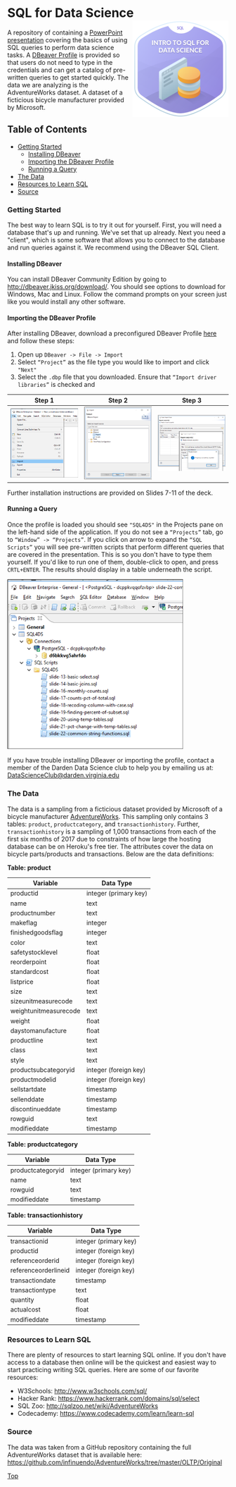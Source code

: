 # SQL for Data Science<img src="./resources/sql-for-data-science.png" width="220px" align="right" />
A repository of containing a [PowerPoint presentation](https://gitcdn.link/cdn/DardenDSC/club-resources/40d3ef0c539be563b69f35916a968eae09fc2b76/presentations/sql-for-data-science/sql-for-data-science.pdf)
covering the basics of using SQL queries to perform data science tasks. A [DBeaver Profile](https://github.com/DardenDSC/club-resources/blob/master/presentations/sql-for-data-science/SQL4DS%20Project.dbp?raw=true) 
is provided so that users do not need to type in the credentials and can get a catalog 
of pre-written queries to get started quickly. The data we are analyzing is the 
AdventureWorks dataset. A dataset of a ficticious bicycle manufacturer provided by Microsoft.

## Table of Contents
 - [Getting Started](#getting-started)
   - [Installing DBeaver](#installing-dbeaver)
   - [Importing the DBeaver Profile](#importing-the-dbeaver-profile)
   - [Running a Query](#running-a-query)   
 - [The Data](#the-data)
 - [Resources to Learn SQL](#resources-to-learn-sql)
 - [Source](#source)
 
### Getting Started
The best way to learn SQL is to try it out for yourself. First, you will need a database 
that's up and running. We've set that up already. Next you need a "client", which is some 
software that allows you to connect to the database and run queries against it. We 
recommend using the DBeaver SQL Client. 

#### Installing DBeaver
You can install DBeaver Community Edition by going to http://dbeaver.jkiss.org/download/. You should see 
options to download for Windows, Mac and Linux. Follow the command prompts on your 
screen just like you would install any other software.

#### Importing the DBeaver Profile
After installing DBeaver, download a preconfigured DBeaver Profile [here](https://github.com/DardenDSC/club-resources/blob/master/presentations/sql-for-data-science/SQL4DS%20Project.dbp?raw=true) 
and follow these steps: 

1. Open up `DBeaver -> File -> Import`
2. Select `“Project”` as the file type you would like to import and click `"Next"`
3. Select the `.dbp` file that you downloaded. Ensure that `“Import driver libraries”` is checked and 

Step 1     |  Step 2       | Step 3
:-------------------------:|:-------------------------:|:-------------------------:
<img src="./resources/dbeaver-profile-import-1.png" width="250px" />  |  <img src="./resources/dbeaver-profile-import-2.png" width="250px" />   | <img src="./resources/dbeaver-profile-import-3.png" width="250px" />

Further installation instructions are provided on Slides 7-11 of the deck.

#### Running a Query

Once the profile is loaded you should see `"SQL4DS"` in the Projects pane on the left-hand 
side of the application. If you do not see a `“Projects”` tab, go to `“Window” -> “Projects”`. 
If you click on arrow to expand the `“SQL Scripts”` you will see pre-written scripts that 
perform different queries that are covered in the presentation. This is so you don't 
have to type them yourself. If you'd like to run one of them, double-click to open, and 
press `CRTL+ENTER`. The results should display in a table underneath the script.

<img src="./resources/dbeaver-profile-sql-scripts.png" width="400px" /> 

If you have trouble installing DBeaver or importing the profile, contact a member of 
the Darden Data Science club to help you by emailing us at: DataScienceClub@darden.virginia.edu

### The Data
The data is a sampling from a ficticious dataset provided by Microsoft of a bicycle manufacturer [AdventureWorks](https://relational.fit.cvut.cz/dataset/AdventureWorks). This sampling 
only contains 3 tables: `product`, `productcategory`, and `transactionhistory`. Further, 
`transactionhistory` is a sampling of 1,000 transactions from each of the first six months of 
2017 due to constraints of how large the hosting database can be on Heroku's free tier. 
The attributes cover the data on bicycle parts/products and transactions. Below are 
the data definitions: 

**Table: product**

Variable | Data Type
---|---------
productid | integer (primary key)
name | text
productnumber | text
makeflag | integer
finishedgoodsflag | integer
color | text
safetystocklevel | float
reorderpoint | float
standardcost | float
listprice | float
size | text
sizeunitmeasurecode | text
weightunitmeasurecode | text
weight | float
daystomanufacture | float
productline | text
class | text
style | text
productsubcategoryid  | integer (foreign key)
productmodelid | integer (foreign key)
sellstartdate | timestamp
sellenddate | timestamp
discontinueddate | timestamp
rowguid | text
modifieddate | timestamp

**Table: productcategory**

Variable | Data Type
---|---------
productcategoryid | integer (primary key)
name | text
rowguid | text
modifieddate | timestamp

**Table: transactionhistory**

Variable | Data Type
---|---------
transactionid | integer (primary key)
productid | integer (foreign key)
referenceorderid | integer (foreign key) 
referenceorderlineid | integer (foreign key)
transactiondate | timestamp
transactiontype | text
quantity | float
actualcost | float
modifieddate | timestamp

### Resources to Learn SQL
There are plenty of resources to start learning SQL online. If you don't have access 
to a database then online will be the quickest and easiest way to start practicing 
writing SQL queries. Here are some of our favorite resources: 

- W3Schools: http://www.w3schools.com/sql/
- Hacker Rank: https://www.hackerrank.com/domains/sql/select
- SQL Zoo: http://sqlzoo.net/wiki/AdventureWorks
- Codecademy: https://www.codecademy.com/learn/learn-sql

### Source
The data was taken from a GitHub repository containing the full AdventureWorks dataset 
that is available here: https://github.com/infinuendo/AdventureWorks/tree/master/OLTP/Original

[Top](#sql-for-data-science)
